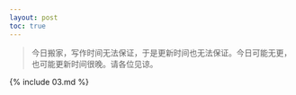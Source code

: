 ```yaml
---
layout: post
toc: true
---
```


> 今日搬家，写作时间无法保证，于是更新时间也无法保证。今日可能无更，也可能更新时间很晚。请各位见谅。

{% include 03.md %}
